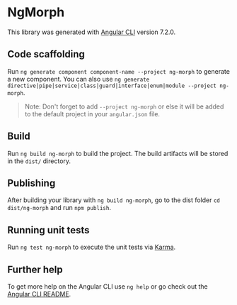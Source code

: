 # NgMorph

This library was generated with [Angular CLI](https://github.com/angular/angular-cli) version 7.2.0.

## Code scaffolding

Run `ng generate component component-name --project ng-morph` to generate a new component. You can also use `ng generate directive|pipe|service|class|guard|interface|enum|module --project ng-morph`.
> Note: Don't forget to add `--project ng-morph` or else it will be added to the default project in your `angular.json` file. 

## Build

Run `ng build ng-morph` to build the project. The build artifacts will be stored in the `dist/` directory.

## Publishing

After building your library with `ng build ng-morph`, go to the dist folder `cd dist/ng-morph` and run `npm publish`.

## Running unit tests

Run `ng test ng-morph` to execute the unit tests via [Karma](https://karma-runner.github.io).

## Further help

To get more help on the Angular CLI use `ng help` or go check out the [Angular CLI README](https://github.com/angular/angular-cli/blob/master/README.md).
